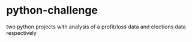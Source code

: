 # python-challenge
two python projects with analysis of a profit/loss data and elections data respectively
